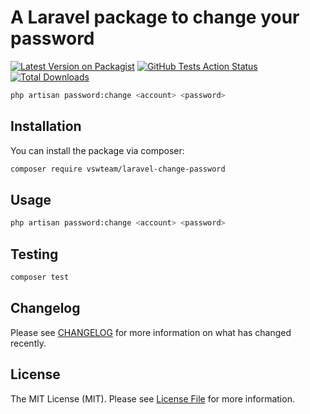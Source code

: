 # A Laravel package to change your password

[![Latest Version on Packagist](https://img.shields.io/packagist/v/vswteam/laravel-change-password.svg?style=flat-square)](https://packagist.org/packages/vswteam/laravel-change-password)
[![GitHub Tests Action Status](https://img.shields.io/github/workflow/status/vswteam/laravel-change-password/run-tests?label=tests)](https://github.com/vswteam/laravel-change-password/actions?query=workflow%3Arun-tests+branch%3Amaster)
[![Total Downloads](https://img.shields.io/packagist/dt/vswteam/laravel-change-password.svg?style=flat-square)](https://packagist.org/packages/vswteam/laravel-change-password)

```bash
php artisan password:change <account> <password>
```

## Installation

You can install the package via composer:

```bash
composer require vswteam/laravel-change-password
```

## Usage

```bash
php artisan password:change <account> <password>
```

## Testing

``` bash
composer test
```

## Changelog

Please see [CHANGELOG](CHANGELOG.md) for more information on what has changed recently.

## License

The MIT License (MIT). Please see [License File](LICENSE.md) for more information.
